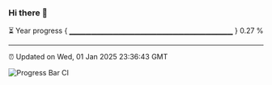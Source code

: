 ### Hi there 👋

⏳ Year progress { ▁▁▁▁▁▁▁▁▁▁▁▁▁▁▁▁▁▁▁▁▁▁▁▁▁▁▁▁▁▁ } 0.27 %

---

⏰ Updated on Wed, 01 Jan 2025 23:36:43 GMT

![Progress Bar CI](https://github.com/IshwaranRudhara/GIT-ACTION/workflows/Progress%20Bar%20CI/badge.svg)
